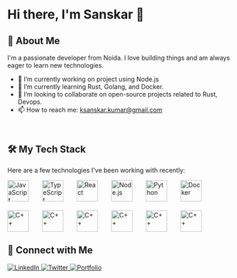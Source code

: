 # Hi there, I'm Sanskar 👋

## 🚀 About Me

I'm a passionate developer from Noida. I love building things and am always eager to learn new technologies.

- 🔭 I’m currently working on project using Node.js
- 🌱 I’m currently learning Rust, Golang, and Docker.
- 👯 I’m looking to collaborate on open-source projects related to Rust, Devops.
- 📫 How to reach me: [ksanskar.kumar@gmail.com](mailto:ksanskar.kumar@gmail.com)

<br/>

## 🛠️ My Tech Stack

Here are a few technologies I've been working with recently:

<div
  style="
    display: flex;
    justify-content: between;
    flex-wrap: wrap;
    column-gap: 30px;
    row-gap: 20px;
  "
>
  <img
    src="https://cdn.jsdelivr.net/gh/devicons/devicon@latest/icons/javascript/javascript-original.svg"
    width="48"
    height="48"
    alt="JavaScript"
  />
  <img
    src="https://cdn.jsdelivr.net/gh/devicons/devicon@latest/icons/typescript/typescript-original.svg"
    width="48"
    height="48"
    alt="TypeScript"
  />
  <img
    src="https://cdn.jsdelivr.net/gh/devicons/devicon@latest/icons/react/react-original.svg"
    width="48"
    height="48"
    alt="React"
  />
  <img
    src="https://cdn.jsdelivr.net/gh/devicons/devicon@latest/icons/nodejs/nodejs-original.svg"
    width="48"
    height="48"
    alt="Node.js"
  />
  <img
    src="https://cdn.jsdelivr.net/gh/devicons/devicon@latest/icons/python/python-original.svg"
    width="48"
    height="48"
    alt="Python"
  />
  <img
    src="https://cdn.jsdelivr.net/gh/devicons/devicon@latest/icons/docker/docker-original.svg"
    width="48"
    height="48"
    alt="Docker"
  />
  <img
    src="https://cdn.jsdelivr.net/gh/devicons/devicon@latest/icons/cplusplus/cplusplus-original.svg"
    width="48"
    height="48"
    alt="C++"
  />
  <img
    src="https://cdn.jsdelivr.net/gh/devicons/devicon@latest/icons/leetcode/leetcode-original.svg"
    width="48"
    height="48"
    alt="C++"
  />
  <img
    src="https://cdn.jsdelivr.net/gh/devicons/devicon@latest/icons/azure/azure-original.svg"
    width="48"
    height="48"
    alt="C++"
  />
  <img
    src="https://cdn.jsdelivr.net/gh/devicons/devicon@latest/icons/css3/css3-original.svg"
    width="48"
    height="48"
    alt="C++"
  />
  <img
    src="https://cdn.jsdelivr.net/gh/devicons/devicon@latest/icons/html5/html5-original.svg"
    width="48"
    height="48"
    alt="C++"
  />
  <img
    src="https://cdn.jsdelivr.net/gh/devicons/devicon@latest/icons/tailwindcss/tailwindcss-original-wordmark.svg"
    width="48"
    height="48"
    alt="C++"
  />
</div>

## 🤝 Connect with Me

<p align="left">
  <a href="https://www.linkedin.com/in/sanskar-kumar-85800b214" target="_blank">
    <img src="https://img.shields.io/badge/LinkedIn-0A66C2?style=for-the-badge&logo=linkedin&logoColor=white" alt="LinkedIn"/>
  </a>
  <a href="https://twitter.com/mindspirex" target="_blank">
    <img src="https://img.shields.io/badge/Twitter-1DA1F2?style=for-the-badge&logo=twitter&logoColor=white" alt="Twitter"/>
  </a>
  <a href="https://sanskar.dev" target="_blank">
    <img src="https://img.shields.io/badge/Portfolio-343434?style=for-the-badge&logo=google-chrome&logoColor=white" alt="Portfolio"/>
  </a>
</p>
